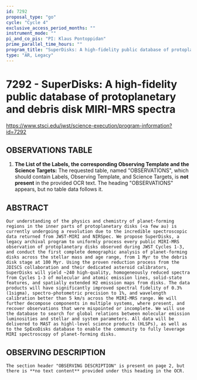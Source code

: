 ```yaml
---
id: 7292
proposal_type: "go"
cycle: "Cycle 4"
exclusive_access_period_months: ""
instrument_mode: ""
pi_and_co_pis: "PI: Klaus Pontoppidan"
prime_parallel_time_hours: ""
program_title: "SuperDisks: A high-fidelity public database of protoplanetary and debris disk MIRI-MRS spectra"
type: "AR, Legacy"
---
```

# 7292 - SuperDisks: A high-fidelity public database of protoplanetary and debris disk MIRI-MRS spectra
https://www.stsci.edu/jwst/science-execution/program-information?id=7292
## OBSERVATIONS TABLE
1.  **The List of the Labels, the corresponding Observing Template and the Science Targets:**
    The requested table, named "OBSERVATIONS", which should contain Labels, Observing Template, and Science Targets, is **not present** in the provided OCR text. The heading "OBSERVATIONS" appears, but no table data follows it.

## ABSTRACT
    Our understanding of the physics and chemistry of planet-forming regions in the inner parts of protoplanetary disks (<a few au) is currently undergoing a revolution due to the incredible spectroscopic data returned from JWST-MIRI and NIRSpec. We propose SuperDisks, a legacy archival program to uniformly process every public MIRI-MRS observation of protoplanetary disks observed during JWST Cycles 1-3, and conduct the first complete demographic analysis of planet-forming disks across the stellar mass and age range, from 1 Myr to the debris disk stage at 100 Myr. Using the proven reduction process from the JDISCS collaboration and their dedicated asteroid calibrators, SuperDisks will yield ~240 high-quality, homogeneously reduced spectra from Cycles 1-3 of molecular and atomic emission lines, solid-state features, and spatially extended H2 emission maps from disks. The data products will have significantly improved spectral fidelity of 0.3% (1sigma), spectro-photometric precision to 1%, and wavelength calibration better than 5 km/s across the MIRI-MRS range. We will further decompose components in multiple systems, where present, and recover observations that were mispointed or incomplete. We will use the database to search for global relations between molecular emission luminosities and stellar and system parameters. All data will be delivered to MAST as highl-level science products (HLSPs), as well as to the SpExoDisks database to enable the community to fully leverage MIRI spectroscopy of planet-forming disks.

## OBSERVING DESCRIPTION
    The section header "OBSERVING DESCRIPTION" is present on page 2, but there is **no text content** provided under this heading in the OCR.
